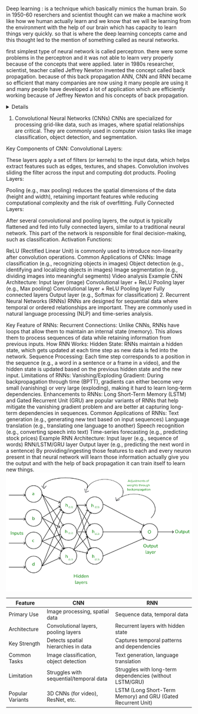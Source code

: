 Deep learning : is a technique which basically mimics the human brain. So in 1950-60 reserchers and scientist thought can we make a machine work like how we human actually learn and we know that we will be learning from the environment with the help of our brain which has capacity to learn things very quickly. so that is where the deep learning concepts came and this thought led to the mention of something called as neural networks.

first simplest type of neural network is called perceptron. there were some problems in the perceptron and it was not able to learn very properly because of the concepts that were applied. later in 1980s researcher, scientist, teacher called Jeffrey Newton invented the concept called back propagation. because of this back propagation ANN, CNN and RNN became so efficient that many companies are now using it many people are using it and many people have developed a lot of application which are efficiently working because of Jeffrey Newton and his concepts of back propagation.
<details>
Backpropagation is a fundamental algorithm used in the training of neural networks, especially in deep learning models. It works by calculating the gradient of the loss function (the difference between predicted and actual values) with respect to the weights of the network and adjusting those weights to minimize the loss.

How Backpropagation Works:
Forward Pass:

Input data passes through the neural network layer by layer.
The output is computed based on the current weights and biases.
Loss Calculation:

The difference between the predicted output and the actual (true) output is computed using a loss function (e.g., Mean Squared Error for regression, Cross-Entropy for classification).
Backward Pass (Backpropagation):

The error is propagated back through the network, layer by layer, in reverse order.
Gradients of the loss function with respect to each weight are calculated using the chain rule of calculus.
Each weight is updated by a small step in the direction that reduces the loss, usually using a technique like gradient descent.
Weight Update:

The weights are adjusted to reduce the error.
This process continues iteratively over many cycles (epochs), and over time, the model improves its accuracy by minimizing the loss.
Key Concepts:
Activation Function: This function (like ReLU, Sigmoid, or Tanh) introduces non-linearity into the network and is essential for learning complex patterns.
Gradient Descent: A common optimization algorithm used in backpropagation to minimize the loss function. Variations like stochastic gradient descent (SGD), mini-batch gradient descent, and Adam are used to improve performance.
Learning Rate: A hyperparameter that controls how much to adjust the weights with each iteration.
</details>

1. Convolutional Neural Networks (CNNs)
CNNs are specialized for processing grid-like data, such as images, where spatial relationships are critical. They are commonly used in computer vision tasks like image classification, object detection, and segmentation.

Key Components of CNN:
Convolutional Layers:

These layers apply a set of filters (or kernels) to the input data, which helps extract features such as edges, textures, and shapes.
Convolution involves sliding the filter across the input and computing dot products.
Pooling Layers:

Pooling (e.g., max pooling) reduces the spatial dimensions of the data (height and width), retaining important features while reducing computational complexity and the risk of overfitting.
Fully Connected Layers:

After several convolutional and pooling layers, the output is typically flattened and fed into fully connected layers, similar to a traditional neural network.
This part of the network is responsible for final decision-making, such as classification.
Activation Functions:

ReLU (Rectified Linear Unit) is commonly used to introduce non-linearity after convolution operations.
Common Applications of CNNs:
Image classification (e.g., recognizing objects in images)
Object detection (e.g., identifying and localizing objects in images)
Image segmentation (e.g., dividing images into meaningful segments)
Video analysis
Example CNN Architecture:
Input layer (image)
Convolutional layer + ReLU
Pooling layer (e.g., Max pooling)
Convolutional layer + ReLU
Pooling layer
Fully connected layers
Output layer (e.g., Softmax for classification)
2. Recurrent Neural Networks (RNNs)
RNNs are designed for sequential data where temporal or ordered relationships are important. They are commonly used in natural language processing (NLP) and time-series analysis.

Key Feature of RNNs:
Recurrent Connections: Unlike CNNs, RNNs have loops that allow them to maintain an internal state (memory). This allows them to process sequences of data while retaining information from previous inputs.
How RNN Works:
Hidden State: RNNs maintain a hidden state, which gets updated at each time step as new data is fed into the network.
Sequence Processing: Each time step corresponds to a position in the sequence (e.g., a word in a sentence or a frame in a video), and the hidden state is updated based on the previous hidden state and the new input.
Limitations of RNNs:
Vanishing/Exploding Gradient: During backpropagation through time (BPTT), gradients can either become very small (vanishing) or very large (exploding), making it hard to learn long-term dependencies.
Enhancements to RNNs:
Long Short-Term Memory (LSTM) and Gated Recurrent Unit (GRU) are popular variants of RNNs that help mitigate the vanishing gradient problem and are better at capturing long-term dependencies in sequences.
Common Applications of RNNs:
Text generation (e.g., generating new text based on input sequences)
Language translation (e.g., translating one language to another)
Speech recognition (e.g., converting speech into text)
Time-series forecasting (e.g., predicting stock prices)
Example RNN Architecture:
Input layer (e.g., sequence of words)
RNN/LSTM/GRU layer
Output layer (e.g., predicting the next word in a sentence)
By providing/ingesting those features to each and every neuron present in that neural network will learn those information actually give you the output and with the help of back propagation it can train itself to learn new things.
![back-propogation](images/back_Propogation.png)


| Feature | CNN  | RNN |
| --- | --- | --- |
| Primary Use | Image processing, spatial data | Sequence data, temporal data
| Architecture| Convolutional layers, pooling layers | Recurrent layers with hidden state
| Key Strength | Detects spatial hierarchies in data | Captures temporal patterns and dependencies
| Common Tasks| Image classification, object detection | Text generation, language translation
| Limitation | Struggles with sequential/temporal data | Struggles with long-term dependencies (without LSTM/GRU)
| Popular Variants | 3D CNNs (for video), ResNet, etc. | LSTM (Long Short-Term Memory) and GRU (Gated Recurrent Unit) 
